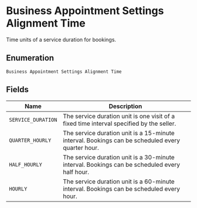 
# Business Appointment Settings Alignment Time

Time units of a service duration for bookings.

## Enumeration

`Business Appointment Settings Alignment Time`

## Fields

| Name | Description |
|  --- | --- |
| `SERVICE_DURATION` | The service duration unit is one visit of a fixed time interval specified by the seller. |
| `QUARTER_HOURLY` | The service duration unit is a 15-minute interval. Bookings can be scheduled every quarter hour. |
| `HALF_HOURLY` | The service duration unit is a 30-minute interval. Bookings can be scheduled every half hour. |
| `HOURLY` | The service duration unit is a 60-minute interval. Bookings can be scheduled every hour. |

